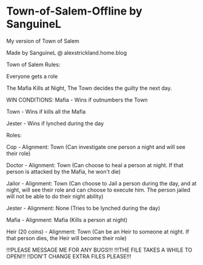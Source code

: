# Town-of-Salem-Offline by SanguineL
My version of Town of Salem

Made by SanguineL @ alexstrickland.home.blog


Town of Salem Rules:

Everyone gets a role

The Mafia Kills at Night, The Town decides the guilty the next day.





WIN CONDITIONS:
Mafia - Wins if outnumbers the Town

Town - Wins if kills all the Mafia

Jester - Wins if lynched during the day


Roles:

Cop - Alignment: Town (Can investigate one person a night and will see their role)

Doctor - Alignment: Town (Can choose to heal a person at night. If that person is attacked by the Mafia, he won't die)

Jailor - Alignment: Town (Can choose to Jail a person during the day, and at night, will see their role and can choose to execute him. 
	 The person jailed will not be able to do their night ability)

Jester - Alignment: None (Tries to be lynched during the day)

Mafia - Alignment: Mafia (Kills a person at night)

Heir (20 coins) - Alignment: Town (Can be an Heir to someone at night. If that person dies, the Heir will become their role)


!!!PLEASE MESSAGE ME FOR ANY BUGS!!!
!!!THE FILE TAKES A WHILE TO OPEN!!!
!!DON'T CHANGE EXTRA FILES PLEASE!!!
